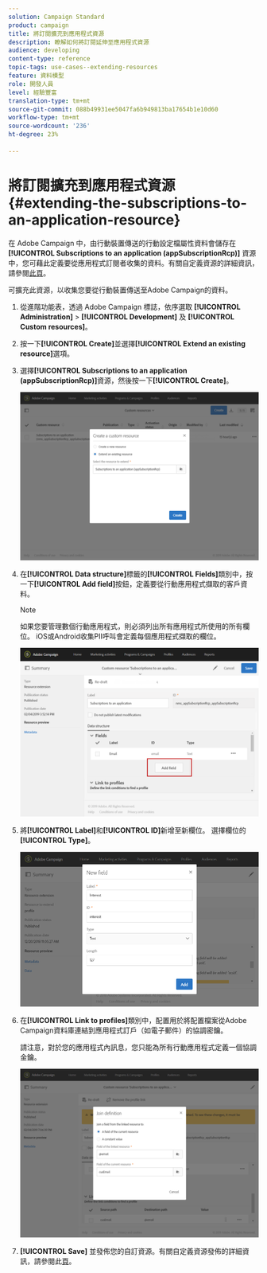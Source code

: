 ```yaml
---
solution: Campaign Standard
product: campaign
title: 將訂閱擴充到應用程式資源
description: 瞭解如何將訂閱延伸至應用程式資源
audience: developing
content-type: reference
topic-tags: use-cases--extending-resources
feature: 資料模型
role: 開發人員
level: 經驗豐富
translation-type: tm+mt
source-git-commit: 088b49931ee5047fa6b949813ba17654b1e10d60
workflow-type: tm+mt
source-wordcount: '236'
ht-degree: 23%

---
```



# 將訂閱擴充到應用程式資源{#extending-the-subscriptions-to-an-application-resource}

在 Adobe Campaign 中，由行動裝置傳送的行動設定檔屬性資料會儲存在 **[!UICONTROL Subscriptions to an application (appSubscriptionRcp)]** 資源中，您可藉此定義要從應用程式訂閱者收集的資料。有關自定義資源的詳細資訊，請參閱[此頁](../../developing/using/key-steps-to-add-a-resource.md)。

可擴充此資源，以收集您要從行動裝置傳送至Adobe Campaign的資料。

1. 從進階功能表，透過 Adobe Campaign 標誌，依序選取 **[!UICONTROL Administration]** > **[!UICONTROL Development]** 及 **[!UICONTROL Custom resources]**。
1. 按一下&#x200B;**[!UICONTROL Create]**&#x200B;並選擇&#x200B;**[!UICONTROL Extend an existing resource]**&#x200B;選項。
1. 選擇&#x200B;**[!UICONTROL Subscriptions to an application (appSubscriptionRcp)]**&#x200B;資源，然後按一下&#x200B;**[!UICONTROL Create]**。

   ![](assets/in_app_personal_data_4.png)

1. 在&#x200B;**[!UICONTROL Data structure]**&#x200B;標籤的&#x200B;**[!UICONTROL Fields]**&#x200B;類別中，按一下&#x200B;**[!UICONTROL Add field]**&#x200B;按鈕，定義要從行動應用程式擷取的客戶資料。

   >[!NOTE]
   >
   >如果您要管理數個行動應用程式，則必須列出所有應用程式所使用的所有欄位。 iOS或Android收集PII呼叫會定義每個應用程式擷取的欄位。

   ![](assets/in_app_personal_data.png)

1. 將&#x200B;**[!UICONTROL Label]**&#x200B;和&#x200B;**[!UICONTROL ID]**&#x200B;新增至新欄位。 選擇欄位的&#x200B;**[!UICONTROL Type]**。

   ![](assets/schema_extension_uc9.png)

1. 在&#x200B;**[!UICONTROL Link to profiles]**&#x200B;類別中，配置用於將配置檔案從Adobe Campaign資料庫連結到應用程式訂戶（如電子郵件）的協調密鑰。

   請注意，對於您的應用程式內訊息，您只能為所有行動應用程式定義一個協調金鑰。

   ![](assets/in_app_personal_data_3.png)

1. **[!UICONTROL Save]** 並發佈您的自訂資源。有關自定義資源發佈的詳細資訊，請參閱此[頁](../../developing/using/updating-the-database-structure.md#publishing-a-custom-resource)。

